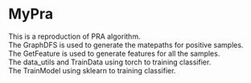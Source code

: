 # MyPra
This is a reproduction of PRA algorithm.  
The GraphDFS is used to generate the matepaths for positive samples.  
The GetFeature is used to generate features for all the samples.  
The data_utils and TrainData using torch to training classifier.  
The TrainModel using sklearn to training classifier.  

